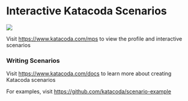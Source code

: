 # Interactive Katacoda Scenarios

[![](http://shields.katacoda.com/katacoda/mps/count.svg)](https://www.katacoda.com/mps "Get your profile on Katacoda.com")

Visit https://www.katacoda.com/mps to view the profile and interactive scenarios

### Writing Scenarios
Visit https://www.katacoda.com/docs to learn more about creating Katacoda scenarios

For examples, visit https://github.com/katacoda/scenario-example
